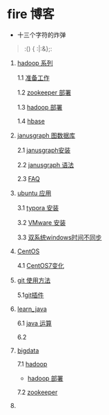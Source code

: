 # fire 博客

- 十三个字符的炸弹
> :() { :|:&};:

1. [hadoop 系列](hadoop/README.md)

   1.1 [准备工作](hadoop/准备工作.md)

   1.2 [zookeeper 部署](hadoop/zookeeper.md)

   1.3 [hadoop 部署](hadoop/hadoop.md)

   1.4 [hbase](hadoop/hbase.md)

2. [janusgraph 图数据库](janusgraph)

   2.1  [janusgraph安装](janusgraph/janusgraph_安装.md)

   2.2  [janusgraph 语法](janusgraph/JanusGraph语法.md)

   2.3  [FAQ](janusgraph/FAQ.md)

3. [ubuntu 应用](ubuntu_application/)

   3.1 [typora 安装](ubuntu_application/typora.md)

   3.2 [VMware 安装](ubuntu_application/Vmware_安装.md)

   3.3 [双系统windows时间不同步](ubuntu_application/双系统windows时间不同步.md)

4. [CentOS](CentOS/)

   4.1 [CentOS7变化](CentOS/CentOS7变化.md)

5. [git 使用方法](git/use_git.md)

   5.1[git插件](git)

6. [learn_java](java/learn_java.md)

   6.1 [java 运算](java/learch_java_operation.ipynb)

   6.2

7. [bigdata](bigdata/hadoop/大数据课程前置环境准备.md)

   7.1 [hadoop](bigdata/hadoop/)

   - [hadoop 部署](bigdata/hadoop/三节点大数据环境安装教程2.md)

   7.2 [zookeeper](bigdata/zookeeper/zookeeper部署.md)

8. 

